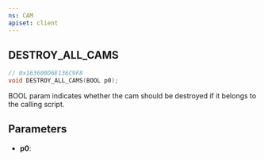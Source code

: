 ```yaml
---
ns: CAM
apiset: client
---
```

## DESTROY_ALL_CAMS

```c
// 0x163600D6E136C9F8
void DESTROY_ALL_CAMS(BOOL p0);
```

BOOL param indicates whether the cam should be destroyed if it belongs to the calling script.

## Parameters
* **p0**:



